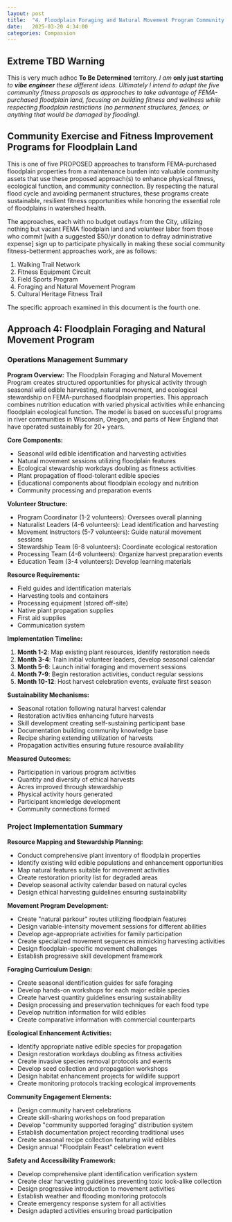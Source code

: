 ```yaml
---
layout: post
title:  "4. Floodplain Foraging and Natural Movement Program Community Fitness Iniative"
date:   2025-03-20 4:34:00
categories: Compassion
---
```


## Extreme TBD Warning

This is very much adhoc **To Be Determined** territory.  *I am* **only just starting** *to* ***vibe engineer*** *these different ideas. Ultimately I intend to adapt the five community fitness proposals as approaches to take advantage of FEMA-purchased floodplain land, focusing on building fitness and wellness while respecting floodplain restrictions (no permanent structures, fences, or anything that would be damaged by flooding).*


## Community Exercise and Fitness Improvement Programs for Floodplain Land

This is one of five PROPOSED approaches to transform FEMA-purchased floodplain properties from a maintenance burden into valuable community assets that use these proposed approach(s) to enhance physical fitness, ecological function, and community connection. By respecting the natural flood cycle and avoiding permanent structures, these programs create sustainable, resilient fitness opportunities while honoring the essential role of floodplains in watershed health.

The approaches, each with no budget outlays from the City, utilizing nothing but vacant FEMA floodplain land and volunteer labor from those who commit [with a suggested $50/yr donation to defray administrative expense] sign up to participate physically in making these social community fitness-betterment approaches work, are as follows:

1) Walking Trail Network
2) Fitness Equipment Circuit
3) Field Sports Program
4) Foraging and Natural Movement Program
5) Cultural Heritage Fitness Trail

The specific approach examined in this document is the fourth one.

## Approach 4: Floodplain Foraging and Natural Movement Program

### Operations Management Summary

**Program Overview:**
The Floodplain Foraging and Natural Movement Program creates structured opportunities for physical activity through seasonal wild edible harvesting, natural movement, and ecological stewardship on FEMA-purchased floodplain properties. This approach combines nutrition education with varied physical activities while enhancing floodplain ecological function. The model is based on successful programs in river communities in Wisconsin, Oregon, and parts of New England that have operated sustainably for 20+ years.

**Core Components:**
- Seasonal wild edible identification and harvesting activities
- Natural movement sessions utilizing floodplain features
- Ecological stewardship workdays doubling as fitness activities
- Plant propagation of flood-tolerant edible species
- Educational components about floodplain ecology and nutrition
- Community processing and preparation events

**Volunteer Structure:**
- Program Coordinator (1-2 volunteers): Oversees overall planning
- Naturalist Leaders (4-6 volunteers): Lead identification and harvesting
- Movement Instructors (5-7 volunteers): Guide natural movement sessions
- Stewardship Team (6-8 volunteers): Coordinate ecological restoration
- Processing Team (4-6 volunteers): Organize harvest preparation events
- Education Team (3-4 volunteers): Develop learning materials

**Resource Requirements:**
- Field guides and identification materials
- Harvesting tools and containers
- Processing equipment (stored off-site)
- Native plant propagation supplies
- First aid supplies
- Communication system

**Implementation Timeline:**
1. **Month 1-2**: Map existing plant resources, identify restoration needs
2. **Month 3-4**: Train initial volunteer leaders, develop seasonal calendar
3. **Month 5-6**: Launch initial foraging and movement sessions
4. **Month 7-9**: Begin restoration activities, conduct regular sessions
5. **Month 10-12**: Host harvest celebration events, evaluate first season

**Sustainability Mechanisms:**
- Seasonal rotation following natural harvest calendar
- Restoration activities enhancing future harvests
- Skill development creating self-sustaining participant base
- Documentation building community knowledge base
- Recipe sharing extending utilization of harvests
- Propagation activities ensuring future resource availability

**Measured Outcomes:**
- Participation in various program activities
- Quantity and diversity of ethical harvests
- Acres improved through stewardship
- Physical activity hours generated
- Participant knowledge development
- Community connections formed

### Project Implementation Summary

**Resource Mapping and Stewardship Planning:**
- Conduct comprehensive plant inventory of floodplain properties
- Identify existing wild edible populations and enhancement opportunities
- Map natural features suitable for movement activities
- Create restoration priority list for degraded areas
- Develop seasonal activity calendar based on natural cycles
- Design ethical harvesting guidelines ensuring sustainability

**Movement Program Development:**
- Create "natural parkour" routes utilizing floodplain features
- Design variable-intensity movement sessions for different abilities
- Develop age-appropriate activities for family participation
- Create specialized movement sequences mimicking harvesting activities
- Design floodplain-specific movement challenges
- Establish progressive skill development framework

**Foraging Curriculum Design:**
- Create seasonal identification guides for safe foraging
- Develop hands-on workshops for each major edible species
- Create harvest quantity guidelines ensuring sustainability
- Design processing and preservation techniques for each food type
- Develop nutrition information for wild edibles
- Create comparative information with commercial counterparts

**Ecological Enhancement Activities:**
- Identify appropriate native edible species for propagation
- Design restoration workdays doubling as fitness activities
- Create invasive species removal protocols and events
- Develop seed collection and propagation workshops
- Design habitat enhancement projects for wildlife support
- Create monitoring protocols tracking ecological improvements

**Community Engagement Elements:**
- Design community harvest celebrations
- Create skill-sharing workshops on food preparation
- Develop "community supported foraging" distribution system
- Establish documentation project recording traditional uses
- Create seasonal recipe collection featuring wild edibles
- Design annual "Floodplain Feast" celebration event

**Safety and Accessibility Framework:**
- Develop comprehensive plant identification verification system
- Create clear harvesting guidelines preventing toxic look-alike collection
- Design progressive introduction to movement activities
- Establish weather and flooding monitoring protocols
- Create emergency response system for all activities
- Design adapted activities ensuring broad participation

